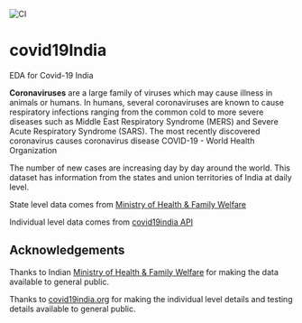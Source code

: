 ![CI](https://github.com/pratikbarjatya/covid19India/workflows/CI/badge.svg?branch=master)

# covid19India
EDA for Covid-19 India

**Coronaviruses** are a large family of viruses which may cause illness in animals or humans. In humans, several coronaviruses are known to cause respiratory infections ranging from the common cold to more severe diseases such as Middle East Respiratory Syndrome (MERS) and Severe Acute Respiratory Syndrome (SARS). The most recently discovered coronavirus causes coronavirus disease COVID-19 - World Health Organization

The number of new cases are increasing day by day around the world. This dataset has information from the states and union territories of India at daily level.

State level data comes from [Ministry of Health & Family Welfare](https://www.mohfw.gov.in/)

Individual level data comes from [covid19india API](https://api.covid19india.org/raw_data.json)

## Acknowledgements
Thanks to Indian [Ministry of Health & Family Welfare](https://www.mohfw.gov.in/) for making the data available to general public.

Thanks to [covid19india.org](https://covid19india.org) for making the individual level details and testing details available to general public.
